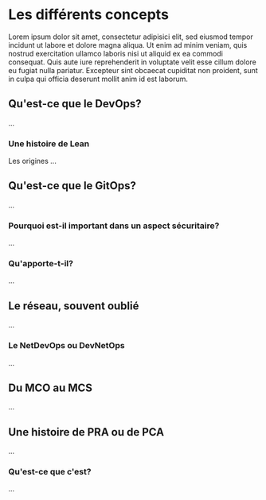 # Les différents concepts

Lorem ipsum dolor sit amet, consectetur adipisici elit, sed eiusmod tempor incidunt ut labore et dolore magna aliqua. Ut enim ad minim veniam, quis nostrud exercitation ullamco laboris nisi ut aliquid ex ea commodi consequat. Quis aute iure reprehenderit in voluptate velit esse cillum dolore eu fugiat nulla pariatur. Excepteur sint obcaecat cupiditat non proident, sunt in culpa qui officia deserunt mollit anim id est laborum.

## Qu'est-ce que le DevOps?

...
### Une histoire de Lean
Les origines ...

## Qu'est-ce que le GitOps?
...

### Pourquoi est-il important dans un aspect sécuritaire?
...

### Qu'apporte-t-il?
...

## Le réseau, souvent oublié
...

### Le NetDevOps ou DevNetOps
...

## Du MCO au MCS
...

## Une histoire de PRA ou de PCA
...

### Qu'est-ce que c'est?
...
